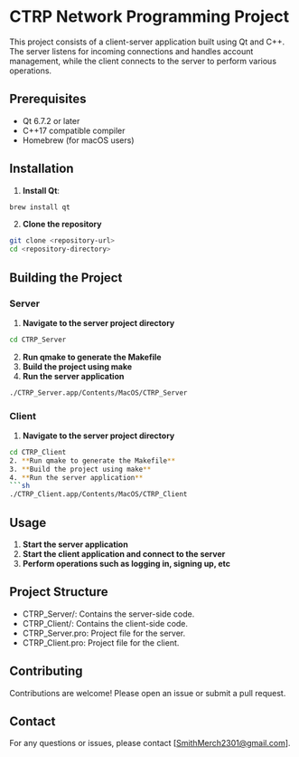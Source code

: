 # CTRP Network Programming Project

This project consists of a client-server application built using Qt and C++. The server listens for incoming connections and handles account management, while the client connects to the server to perform various operations.

## Prerequisites

- Qt 6.7.2 or later
- C++17 compatible compiler
- Homebrew (for macOS users)

## Installation

1. **Install Qt**:
  ```sh
  brew install qt
  ```

2. **Clone the repository**
  ```sh
  git clone <repository-url>
  cd <repository-directory>
  ```

## Building the Project
### Server
1. **Navigate to the server project directory**
  ```sh
  cd CTRP_Server
  ```
2. **Run qmake to generate the Makefile**
3. **Build the project using make**
4. **Run the server application**
  ```sh
  ./CTRP_Server.app/Contents/MacOS/CTRP_Server
  ```

### Client
1. **Navigate to the server project directory**
  ```sh
  cd CTRP_Client
2. **Run qmake to generate the Makefile**
3. **Build the project using make**
4. **Run the server application**
  ```sh
  ./CTRP_Client.app/Contents/MacOS/CTRP_Client
  ```

## Usage
1. **Start the server application**
2. **Start the client application and connect to the server**
3. **Perform operations such as logging in, signing up, etc**

## Project Structure
- CTRP_Server/: Contains the server-side code.
- CTRP_Client/: Contains the client-side code.
- CTRP_Server.pro: Project file for the server.
- CTRP_Client.pro: Project file for the client.

## Contributing
Contributions are welcome! Please open an issue or submit a pull request.

## Contact
For any questions or issues, please contact [SmithMerch2301@gmail.com].

